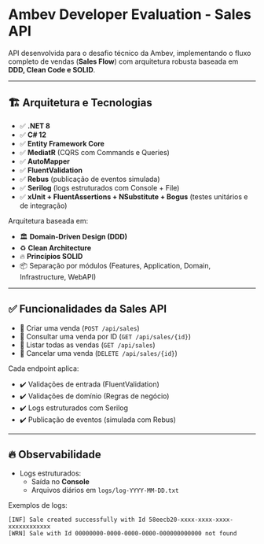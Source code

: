 # Ambev Developer Evaluation - Sales API

API desenvolvida para o desafio técnico da Ambev, implementando o fluxo completo de vendas (**Sales Flow**) com arquitetura robusta baseada em **DDD, Clean Code e SOLID**.

---

## 🏗️ Arquitetura e Tecnologias

- ✅ **.NET 8**
- ✅ **C# 12**
- ✅ **Entity Framework Core**
- ✅ **MediatR** (CQRS com Commands e Queries)
- ✅ **AutoMapper**
- ✅ **FluentValidation**
- ✅ **Rebus** (publicação de eventos simulada)
- ✅ **Serilog** (logs estruturados com Console + File)
- ✅ **xUnit + FluentAssertions + NSubstitute + Bogus** (testes unitários e de integração)

Arquitetura baseada em:

- 🏛️ **Domain-Driven Design (DDD)**
- ♻️ **Clean Architecture**
- 🔥 **Princípios SOLID**
- 📦 Separação por módulos (Features, Application, Domain, Infrastructure, WebAPI)

---

## ✅ Funcionalidades da Sales API

- 🔸 Criar uma venda (`POST /api/sales`)
- 🔸 Consultar uma venda por ID (`GET /api/sales/{id}`)
- 🔸 Listar todas as vendas (`GET /api/sales`)
- 🔸 Cancelar uma venda (`DELETE /api/sales/{id}`)

Cada endpoint aplica:

- ✔️ Validações de entrada (FluentValidation)
- ✔️ Validações de domínio (Regras de negócio)
- ✔️ Logs estruturados com Serilog
- ✔️ Publicação de eventos (simulada com Rebus)

---

## 🔥 Observabilidade

- Logs estruturados:
  - Saída no **Console**
  - Arquivos diários em `logs/log-YYYY-MM-DD.txt`

Exemplos de logs:

```plaintext
[INF] Sale created successfully with Id 58eecb20-xxxx-xxxx-xxxx-xxxxxxxxxxxx
[WRN] Sale with Id 00000000-0000-0000-0000-000000000000 not found
